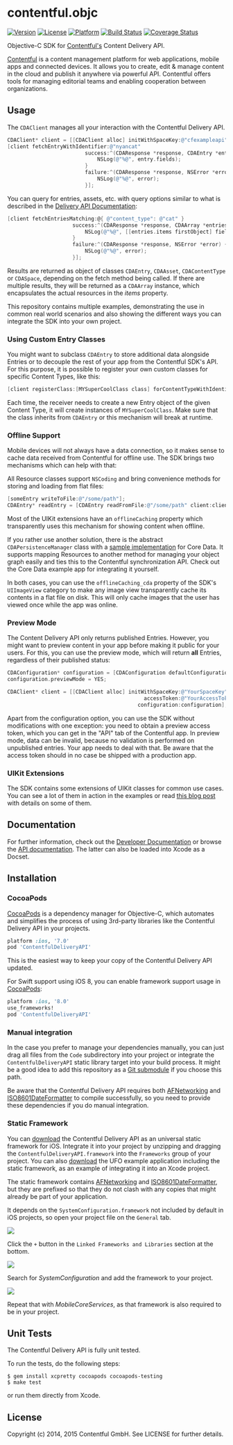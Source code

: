 # contentful.objc

[![Version](https://img.shields.io/cocoapods/v/ContentfulDeliveryAPI.svg?style=flat)](http://cocoadocs.org/docsets/ContentfulDeliveryAPI)
[![License](https://img.shields.io/cocoapods/l/ContentfulDeliveryAPI.svg?style=flat)](http://cocoadocs.org/docsets/ContentfulDeliveryAPI)
[![Platform](https://img.shields.io/cocoapods/p/ContentfulDeliveryAPI.svg?style=flat)](http://cocoadocs.org/docsets/ContentfulDeliveryAPI)
[![Build Status](https://img.shields.io/travis/contentful/contentful.objc/master.svg?style=flat)](https://travis-ci.org/contentful/contentful.objc)
[![Coverage Status](https://img.shields.io/coveralls/contentful/contentful.objc.svg)](https://coveralls.io/github/contentful/contentful.objc)

Objective-C SDK for [Contentful's][1] Content Delivery API.

[Contentful][1] is a content management platform for web applications, mobile apps and connected devices. It allows you to create, edit & manage content in the cloud and publish it anywhere via powerful API. Contentful offers tools for managing editorial teams and enabling cooperation between organizations.

## Usage

The `CDAClient` manages all your interaction with the Contentful Delivery API.

```objective-c
CDAClient* client = [[CDAClient alloc] initWithSpaceKey:@"cfexampleapi" accessToken:@"b4c0n73n7fu1"];
[client fetchEntryWithIdentifier:@"nyancat"
                         success:^(CDAResponse *response, CDAEntry *entry) {
                             NSLog(@"%@", entry.fields);
                         }
                         failure:^(CDAResponse *response, NSError *error) {
                             NSLog(@"%@", error);
                         }];
```

You can query for entries, assets, etc. with query options similar to what is described in the [Delivery API Documentation][6]:

```objective-c
[client fetchEntriesMatching:@{ @"content_type": @"cat" }
                     success:^(CDAResponse *response, CDAArray *entries) {
                         NSLog(@"%@", [[entries.items firstObject] fields]);
                     }
                     failure:^(CDAResponse *response, NSError *error) {
                         NSLog(@"%@", error);
                     }];
```

Results are returned as object of classes `CDAEntry`, `CDAAsset`, `CDAContentType` or `CDASpace`, depending on the fetch method being called. If there are multiple results, they will be returned as a `CDAArray` instance, which encapsulates the actual resources in the *items* property.

This repository contains multiple examples, demonstrating the use in common real world
scenarios and also showing the different ways you can integrate the SDK into your own project.

### Using Custom Entry Classes

You might want to subclass `CDAEntry` to store additional data alongside Entries or to decouple the rest of your app from the Contentful SDK's API. For this purpose, it is possible to register your own custom classes for specific Content Types, like this:

```objective-c
[client registerClass:[MYSuperCoolClass class] forContentTypeWithIdentifier:@"MyContentType"];
```

Each time, the receiver needs to create a new Entry object of the given Content Type, it will create instances of `MYSuperCoolClass`. Make sure that the class inherits from `CDAEntry` or this mechanism will break at runtime.

### Offline Support

Mobile devices will not always have a data connection, so it makes sense to cache data received from Contentful for offline use. The SDK brings two mechanisms which can help with that:

All Resource classes support `NSCoding` and bring convenience methods for storing and loading from flat files:

```objective-c
[someEntry writeToFile:@"/some/path"];
CDAEntry* readEntry = [CDAEntry readFromFile:@"/some/path" client:client];
```

Most of the UIKit extensions have an `offlineCaching` property which transparently uses this mechanism for showing content when offline.

If you rather use another solution, there is the abstract `CDAPersistenceManager` class with a [sample implementation](https://github.com/contentful/contentful-persistence.objc/blob/master/Code/CoreDataManager.m) for Core Data. It supports mapping Resources to another method for managing your object graph easily and ties this to the Contentful synchronization API. Check out the Core Data example app for integrating it yourself.

In both cases, you can use the `offlineCaching_cda` property of the SDK's `UIImageView` category to make any image view transparently cache its contents in a flat file on disk. This will only cache images that the user has viewed once while the app was online.

### Preview Mode

The Content Delivery API only returns published Entries. However, you might want to preview content in your app before making it public for your users. For this, you can use the preview mode, which will return **all** Entries, regardless of their published status:

```objective-c
CDAConfiguration* configuration = [CDAConfiguration defaultConfiguration];
configuration.previewMode = YES;

CDAClient* client = [[CDAClient alloc] initWithSpaceKey:@"YourSpaceKey"
                                            accessToken:@"YourAccessToken"
                                          configuration:configuration];
```

Apart from the configuration option, you can use the SDK without modifications with one exception: you need to obtain a preview access token, which you can get in the "API" tab of the Contentful app. In preview mode, data can be invalid, because no validation is performed on unpublished entries. Your app needs to deal with that. Be aware that the access token should in no case be shipped with a production app.

### UIKit Extensions

The SDK contains some extensions of UIKit classes for common use cases. You can see a lot of them in action in the examples or read [this blog post][11] with details on some of them.

## Documentation

For further information, check out the [Developer Documentation][6] or browse the [API documentation][7]. The latter can also be loaded into Xcode as a Docset.

## Installation

### CocoaPods

[CocoaPods][2] is a dependency manager for Objective-C, which automates and simplifies the process of using 3rd-party libraries like the Contentful Delivery API in your projects.

```ruby
platform :ios, '7.0'
pod 'ContentfulDeliveryAPI'
```

This is the easiest way to keep your copy of the Contentful Delivery API updated.

For Swift support using iOS 8, you can enable framework support usage in [CocoaPods][2]:

```ruby
platform :ios, '8.0'
use_frameworks!
pod 'ContentfulDeliveryAPI'
```

### Manual integration

In the case you prefer to manage your dependencies manually, you can just drag all files from the `Code` subdirectory into your project or integrate the `ContentfulDeliveryAPI` static library target into your build process. It might be a good idea to add this repository as a [Git submodule][5] if you choose this path.

Be aware that the Contentful Delivery API requires both [AFNetworking][3] and [ISO8601DateFormatter][4] to compile successfully, so you need to provide these dependencies if you do manual integration.

### Static Framework

You can [download][8] the Contentful Delivery API as an universal static framework for iOS. Integrate it into your project by unzipping and dragging the `ContentfulDeliveryAPI.framework` into the `Frameworks` group of your project. You can also [download][9] the UFO example application including the static framework, as an example of integrating it into an Xcode project.

The static framework contains [AFNetworking][3] and [ISO8601DateFormatter][4], but they are prefixed so that they do not clash with any copies that might already be part of your application.

It depends on the `SystemConfiguration.framework` not included by default in iOS projects, so open your project file on the `General` tab.

![](Screenshots/GeneralTab.png)

Click the `+` button in the `Linked Frameworks and Libraries` section at the bottom.

![](Screenshots/Frameworks.png)

Search for *SystemConfiguration* and add the framework to your project.

![](Screenshots/SearchForFramework.png)

Repeat that with *MobileCoreServices*, as that framework is also required to be in your project.

## Unit Tests

The Contentful Delivery API is fully unit tested.

To run the tests, do the following steps:

    $ gem install xcpretty cocoapods cocoapods-testing
    $ make test

or run them directly from Xcode.

## License

Copyright (c) 2014, 2015 Contentful GmbH. See LICENSE for further details.


[1]: https://www.contentful.com
[2]: https://cocoapods.org/
[3]: https://github.com/AFNetworking/AFNetworking
[4]: http://boredzo.org/iso8601dateformatter/
[5]: http://git-scm.com/docs/git-submodule
[6]: http://docs.contentfulcda.apiary.io/
[7]: http://cocoadocs.org/docsets/ContentfulDeliveryAPI/1.10.0/
[8]: http://static.contentful.com/downloads/iOS/ContentfulDeliveryAPI-1.10.0.zip
[9]: http://static.contentful.com/downloads/iOS/UFO.zip
[11]: https://www.contentful.com/blog/2014/04/04/contentful-ios-sdk/

